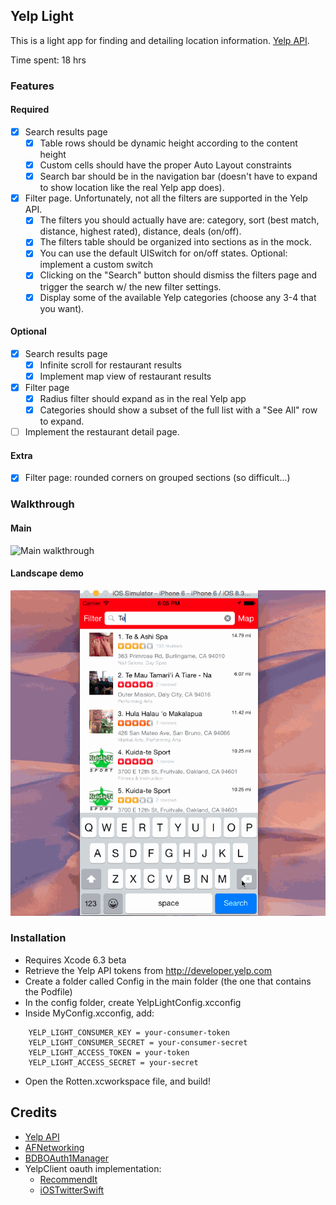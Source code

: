 ## Yelp Light

This is a light app for finding and detailing location information. [Yelp API](http://www.yelp.com/developers).

Time spent: 18 hrs

### Features

#### Required

- [X] Search results page
   - [X] Table rows should be dynamic height according to the content height
   - [X] Custom cells should have the proper Auto Layout constraints
   - [X] Search bar should be in the navigation bar (doesn't have to expand to show location like the real Yelp app does).
- [X] Filter page. Unfortunately, not all the filters are supported in the Yelp API.
   - [X] The filters you should actually have are: category, sort (best match, distance, highest rated), distance, deals (on/off).
   - [X] The filters table should be organized into sections as in the mock.
   - [X] You can use the default UISwitch for on/off states. Optional: implement a custom switch
   - [X] Clicking on the "Search" button should dismiss the filters page and trigger the search w/ the new filter settings.
   - [X] Display some of the available Yelp categories (choose any 3-4 that you want).

#### Optional

- [X] Search results page
   - [X] Infinite scroll for restaurant results
   - [X] Implement map view of restaurant results
- [X] Filter page
   - [X] Radius filter should expand as in the real Yelp app
   - [X] Categories should show a subset of the full list with a "See All" row to expand.
- [ ] Implement the restaurant detail page.

#### Extra

- [X] Filter page: rounded corners on grouped sections (so difficult...)

### Walkthrough

#### Main
![Main walkthrough](yelpdemo2.gif)


#### Landscape demo
![Landscape demo](yelpdemo3a.gif)

### Installation
* Requires Xcode 6.3 beta
* Retrieve the Yelp API tokens from http://developer.yelp.com
* Create a folder called Config in the main folder (the one that contains the Podfile)
* In the config folder, create YelpLightConfig.xcconfig
* Inside MyConfig.xcconfig, add:

````
    YELP_LIGHT_CONSUMER_KEY = your-consumer-token
    YELP_LIGHT_CONSUMER_SECRET = your-consumer-secret
    YELP_LIGHT_ACCESS_TOKEN = your-token
    YELP_LIGHT_ACCESS_SECRET = your-secret
````

* Open the Rotten.xcworkspace file, and build!


Credits
---------
* [Yelp API](http://www.yelp.com/developers)
* [AFNetworking](https://github.com/AFNetworking/AFNetworking)
* [BDBOAuth1Manager](https://github.com/bdbergeron/BDBOAuth1Manager)
* YelpClient oauth implementation:
   * [RecommendIt](https://github.com/derrickshowers/RecommendIt)
   * [iOSTwitterSwift](https://github.com/alexnj/iOSTwitterSwift)
